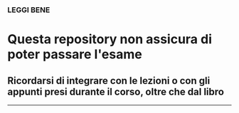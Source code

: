 ### LEGGI BENE
# Questa repository non assicura di poter passare l'esame
## Ricordarsi di integrare con le lezioni o con gli appunti presi durante il corso, **oltre che dal libro**
---------------------------------------------------------------------------------------------------------------------------------------------------------------------
